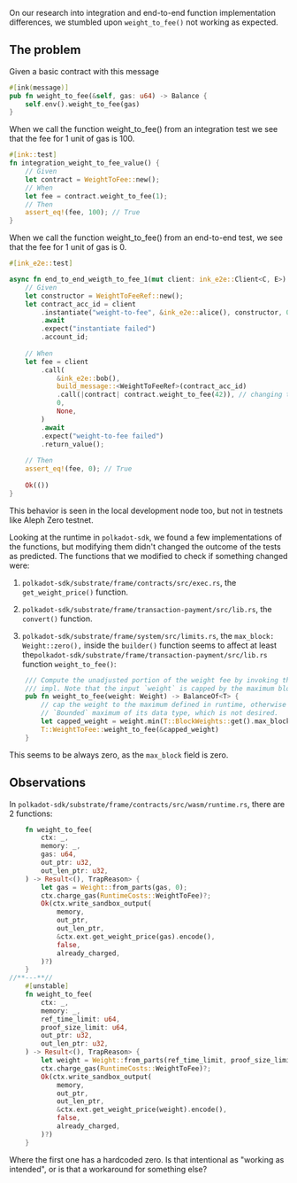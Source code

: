On our research into integration and end-to-end function implementation differences, we stumbled upon `weight_to_fee()` not working as expected.

## The problem

Given a basic contract with this message

```rust
#[ink(message)]
pub fn weight_to_fee(&self, gas: u64) -> Balance {
	self.env().weight_to_fee(gas)
}
```

When we call the function weight_to_fee() from an integration test we see that the fee for 1 unit of gas is 100.

```rust
#[ink::test]
fn integration_weight_to_fee_value() {
	// Given
	let contract = WeightToFee::new();
	// When
	let fee = contract.weight_to_fee(1);
	// Then
	assert_eq!(fee, 100); // True
}
```

When we call the function weight_to_fee() from an end-to-end test, we see that the fee for 1 unit of gas is 0.

```rust
#[ink_e2e::test]

async fn end_to_end_weigth_to_fee_1(mut client: ink_e2e::Client<C, E>) -> E2EResult<()> {
	// Given
	let constructor = WeightToFeeRef::new();
	let contract_acc_id = client	
		.instantiate("weight-to-fee", &ink_e2e::alice(), constructor, 0, None)
		.await
		.expect("instantiate failed")
		.account_id;
	
	// When
	let fee = client
		.call(
			&ink_e2e::bob(),
			build_message::<WeightToFeeRef>(contract_acc_id)
			.call(|contract| contract.weight_to_fee(42)), // changing this number doesn't changes the outcome
			0,
			None,
		)
		.await
		.expect("weight-to-fee failed")
		.return_value();
		  
	// Then
	assert_eq!(fee, 0); // True	
	
	Ok(())
}
```

This behavior is seen in the local development node too, but not in testnets like Aleph Zero testnet. 

Looking at the runtime in `polkadot-sdk`, we found a few implementations of the functions, but modifying them didn't changed the outcome of the tests as predicted. 
The functions that we modified to check if something changed were:

1)  `polkadot-sdk/substrate/frame/contracts/src/exec.rs`, the `get_weight_price()` function. 
2) `polkadot-sdk/substrate/frame/transaction-payment/src/lib.rs`, the `convert()` function.

3) `polkadot-sdk/substrate/frame/system/src/limits.rs`, the `max_block: Weight::zero(),` inside the `builder()` function seems to affect at least the`polkadot-sdk/substrate/frame/transaction-payment/src/lib.rs` function `weight_to_fee()`:
```rust
	/// Compute the unadjusted portion of the weight fee by invoking the configured `WeightToFee`
	/// impl. Note that the input `weight` is capped by the maximum block weight before computation.
	pub fn weight_to_fee(weight: Weight) -> BalanceOf<T> {
		// cap the weight to the maximum defined in runtime, otherwise it will be the
		// `Bounded` maximum of its data type, which is not desired.
		let capped_weight = weight.min(T::BlockWeights::get().max_block);
		T::WeightToFee::weight_to_fee(&capped_weight)
	}
``` 

This seems to be always zero, as the `max_block` field is zero.

## Observations

In `polkadot-sdk/substrate/frame/contracts/src/wasm/runtime.rs`, there are 2 functions:
```rust
	fn weight_to_fee(
		ctx: _,
		memory: _,
		gas: u64,
		out_ptr: u32,
		out_len_ptr: u32,
	) -> Result<(), TrapReason> {
		let gas = Weight::from_parts(gas, 0);
		ctx.charge_gas(RuntimeCosts::WeightToFee)?;
		Ok(ctx.write_sandbox_output(
			memory,
			out_ptr,
			out_len_ptr,
			&ctx.ext.get_weight_price(gas).encode(),
			false,
			already_charged,
		)?)
	}
//**---**//
	#[unstable]
	fn weight_to_fee(
		ctx: _,
		memory: _,
		ref_time_limit: u64,
		proof_size_limit: u64,
		out_ptr: u32,
		out_len_ptr: u32,
	) -> Result<(), TrapReason> {
		let weight = Weight::from_parts(ref_time_limit, proof_size_limit);
		ctx.charge_gas(RuntimeCosts::WeightToFee)?;
		Ok(ctx.write_sandbox_output(
			memory,
			out_ptr,
			out_len_ptr,
			&ctx.ext.get_weight_price(weight).encode(),
			false,
			already_charged,
		)?)
	}
```
Where the first one has a hardcoded zero. Is that intentional as "working as intended", or is that a workaround for something else?